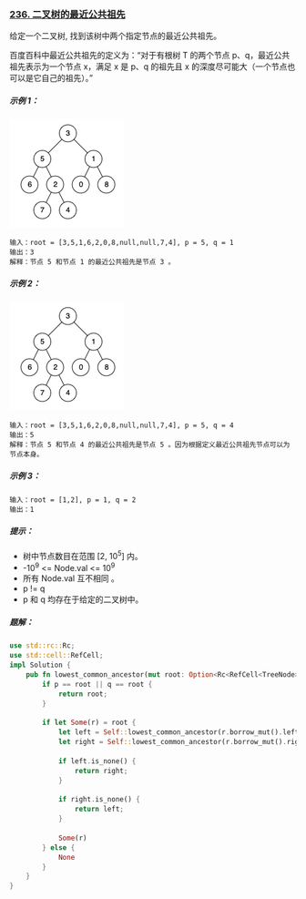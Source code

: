 ### [236. 二叉树的最近公共祖先](https://leetcode.cn/problems/lowest-common-ancestor-of-a-binary-tree/)

给定一个二叉树, 找到该树中两个指定节点的最近公共祖先。

百度百科中最近公共祖先的定义为：“对于有根树 T 的两个节点 p、q，最近公共祖先表示为一个节点 x，满足 x 是 p、q 的祖先且 x 的深度尽可能大（一个节点也可以是它自己的祖先）。”



##### 示例 1：
![img_1.png](img_1.png)
```
输入：root = [3,5,1,6,2,0,8,null,null,7,4], p = 5, q = 1
输出：3
解释：节点 5 和节点 1 的最近公共祖先是节点 3 。
```

##### 示例 2：
![img.png](img.png)
```
输入：root = [3,5,1,6,2,0,8,null,null,7,4], p = 5, q = 4
输出：5
解释：节点 5 和节点 4 的最近公共祖先是节点 5 。因为根据定义最近公共祖先节点可以为节点本身。
```

##### 示例 3：
```
输入：root = [1,2], p = 1, q = 2
输出：1
```

##### 提示：
- 树中节点数目在范围 [2, 10<sup>5</sup>] 内。
- -10<sup>9</sup> <= Node.val <= 10<sup>9</sup>
- 所有 Node.val 互不相同 。
- p != q
- p 和 q 均存在于给定的二叉树中。

##### 题解：
```rust
use std::rc::Rc;
use std::cell::RefCell;
impl Solution {
    pub fn lowest_common_ancestor(mut root: Option<Rc<RefCell<TreeNode>>>, p: Option<Rc<RefCell<TreeNode>>>, q: Option<Rc<RefCell<TreeNode>>>) -> Option<Rc<RefCell<TreeNode>>> {
        if p == root || q == root {
            return root;
        }

        if let Some(r) = root {
            let left = Self::lowest_common_ancestor(r.borrow_mut().left.take(), p.clone(), q.clone());
            let right = Self::lowest_common_ancestor(r.borrow_mut().right.take(), p, q);

            if left.is_none() {
                return right;
            }

            if right.is_none() {
                return left;
            }

            Some(r)
        } else {
            None
        }
    }
}
```
